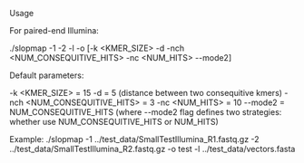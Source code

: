 Usage

For paired-end Illumina:

./slopmap -1 <PE1 filename> -2 <PE1 filename> -l <Library name> -o <Output prefix> [-k <KMER_SIZE> -d <DISTANCE> -nch <NUM_CONSEQUITIVE_HITS> -nc <NUM_HITS> --mode2]


Default parameters:

-k <KMER_SIZE> = 15
-d <DISTANCE> = 5 (distance between two consequitive kmers)
-nch <NUM_CONSEQUITIVE_HITS> = 3
-nc <NUM_HITS> = 10
--mode2 = NUM_CONSEQUITIVE_HITS (where --mode2 flag defines two strategies: whether use NUM_CONSEQUITIVE_HITS or NUM_HITS)

Example: 
./slopmap -1 ../test_data/SmallTestIllumina_R1.fastq.gz -2 ../test_data/SmallTestIllumina_R2.fastq.gz -o test -l ../test_data/vectors.fasta
